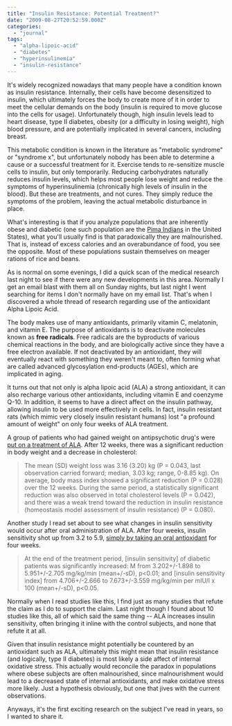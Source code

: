 ```yaml
---
title: "Insulin Resistance: Potential Treatment?"
date: "2009-08-27T20:52:59.000Z"
categories: 
  - "journal"
tags: 
  - "alpha-lipoic-acid"
  - "diabetes"
  - "hyperinsulinemia"
  - "insulin-resistance"
---
```


It's widely recognized nowadays that many people have a condition known as insulin resistance. Internally, their cells have become desensitized to insulin, which ultimately forces the body to create more of it in order to meet the cellular demands on the body (insulin is required to move glucose into the cells for usage). Unfortunately though, high insulin levels lead to heart disease, type II diabetes, obesity (or a difficulty in losing weight), high blood pressure, and are potentially implicated in several cancers, including breast.

This metabolic condition is known in the literature as "metabolic syndrome" or "syndrome x", but unfortunately nobody has been able to determine a cause or a successful treatment for it. Exercise tends to re-sensitize muscle cells to insulin, but only temporarily. Reducing carbohydrates naturally reduces insulin levels, which helps most people lose weight and reduce the symptoms of hyperinsulinemia (chronically high levels of insulin in the blood). But these are treatments, and not cures. They simply reduce the symptoms of the problem, leaving the actual metabolic disturbance in place.

What's interesting is that if you analyze populations that are inherently obese and diabetic (one such population are the [Pima Indians](http://en.wikipedia.org/wiki/Pima) in the United States), what you'll usually find is that paradoxically they are malnourished. That is, instead of excess calories and an overabundance of food, you see the opposite. Most of these populations sustain themselves on meager rations of rice and beans.

As is normal on some evenings, I did a quick scan of the medical research last night to see if there were any new developments in this area. Normally I get an email blast with them all on Sunday nights, but last night I went searching for items I don't normally have on my email list. That's when I discovered a whole thread of research regarding use of the antioxidant Alpha Lipoic Acid.

The body makes use of many antioxidants, primarily vitamin C, melatonin, and vitamin E. The purpose of antioxidants is to deactivate molecules known as **free radicals**. Free radicals are the byproducts of various chemical reactions in the body, and are biologically active since they have a free electron available. If not deactivated by an antioxidant, they will eventually react with something they weren't meant to, often forming what are called advanced glycosylation end-products (AGEs), which are implicated in aging.

It turns out that not only is alpha lipoic acid (ALA) a strong antioxidant, it can also recharge various other antioxidants, including vitamin E and coenzyme Q-10. In addition, it seems to have a direct affect on the insulin pathway, allowing insulin to be used more effectively in cells. In fact, insulin resistant rats (which mimic very closely insulin resistant humans) lost "a profound amount of weight" on only four weeks of ALA treatment.

A group of patients who had gained weight on antipsychotic drug's were [put on a treatment of ALA](http://www.ncbi.nlm.nih.gov/pubmed/18344723?ordinalpos=2&itool=EntrezSystem2.PEntrez.Pubmed.Pubmed_ResultsPanel.Pubmed_DefaultReportPanel.Pubmed_RVDocSum). After 12 weeks, there was a significant reduction in body weight and a decrease in cholesterol:

> The mean (SD) weight loss was 3.16 (3.20) kg (P = 0.043, last observation carried forward; median, 3.03 kg; range, 0-8.85 kg). On average, body mass index showed a significant reduction (P = 0.028) over the 12 weeks. During the same period, a statistically significant reduction was also observed in total cholesterol levels (P = 0.042), and there was a weak trend toward the reduction in insulin resistance (homeostasis model assessment of insulin resistance) (P = 0.080).

Another study I read set about to see what changes in insulin sensitivity would occur after oral administration of ALA. After four weeks, insulin sensitivity shot up from 3.2 to 5.9, [simply by taking an oral antioxidant](http://www.ncbi.nlm.nih.gov/pubmed/17178700?ordinalpos=26&itool=EntrezSystem2.PEntrez.Pubmed.Pubmed_ResultsPanel.Pubmed_DefaultReportPanel.Pubmed_RVDocSum) for four weeks.

> At the end of the treatment period, \[insulin sensitivity\] of diabetic patients was significantly increased: M from 3.202+/-1.898 to 5.951+/-2.705 mg/kg/min (mean+/-sD), p<0.01; and \[insulin sensitivity index\] from 4.706+/-2.666 to 7.673+/-3.559 mg/kg/min per mIU/l x 100 (mean+/-sD), p<0.05.

Normally when I read studies like this, I find just as many studies that refute the claim as I do to support the claim. Last night though I found about 10 studies like this, all of which said the same thing -- ALA increases insulin sensitivity, often bringing it inline with the control subjects, and none that refute it at all.

Given that insulin resistance might potentially be countered by an antioxidant such as ALA, ultimately this might mean that insulin resistance (and logically, type II diabetes) is most likely a side affect of internal oxidative stress. This actually would reconcile the paradox in populations where obese subjects are often malnourished, since malnourishment would lead to a decreased state of internal antioxidants, and make oxidative stress more likely. Just a hypothesis obviously, but one that jives with the current observations.

Anyways, it's the first exciting research on the subject I've read in years, so I wanted to share it.
